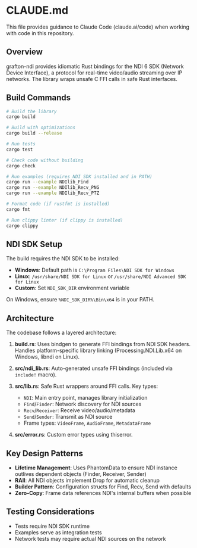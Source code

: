 # CLAUDE.md

This file provides guidance to Claude Code (claude.ai/code) when working with code in this repository.

## Overview

grafton-ndi provides idiomatic Rust bindings for the NDI 6 SDK (Network Device Interface), a protocol for real-time video/audio streaming over IP networks. The library wraps unsafe C FFI calls in safe Rust interfaces.

## Build Commands

```bash
# Build the library
cargo build

# Build with optimizations
cargo build --release

# Run tests
cargo test

# Check code without building
cargo check

# Run examples (requires NDI SDK installed and in PATH)
cargo run --example NDIlib_Find
cargo run --example NDIlib_Recv_PNG
cargo run --example NDIlib_Recv_PTZ

# Format code (if rustfmt is installed)
cargo fmt

# Run clippy linter (if clippy is installed)
cargo clippy
```

## NDI SDK Setup

The build requires the NDI SDK to be installed:

- **Windows**: Default path is `C:\Program Files\NDI SDK for Windows`
- **Linux**: `/usr/share/NDI SDK for Linux` or `/usr/share/NDI Advanced SDK for Linux`
- **Custom**: Set `NDI_SDK_DIR` environment variable

On Windows, ensure `%NDI_SDK_DIR%\Bin\x64` is in your PATH.

## Architecture

The codebase follows a layered architecture:

1. **build.rs**: Uses bindgen to generate FFI bindings from NDI SDK headers. Handles platform-specific library linking (Processing.NDI.Lib.x64 on Windows, libndi on Linux).

2. **src/ndi_lib.rs**: Auto-generated unsafe FFI bindings (included via `include!` macro).

3. **src/lib.rs**: Safe Rust wrappers around FFI calls. Key types:
   - `NDI`: Main entry point, manages library initialization
   - `Find`/`Finder`: Network discovery for NDI sources
   - `Recv`/`Receiver`: Receive video/audio/metadata
   - `Send`/`Sender`: Transmit as NDI source
   - Frame types: `VideoFrame`, `AudioFrame`, `MetadataFrame`

4. **src/error.rs**: Custom error types using thiserror.

## Key Design Patterns

- **Lifetime Management**: Uses PhantomData to ensure NDI instance outlives dependent objects (Finder, Receiver, Sender)
- **RAII**: All NDI objects implement Drop for automatic cleanup
- **Builder Pattern**: Configuration structs for Find, Recv, Send with defaults
- **Zero-Copy**: Frame data references NDI's internal buffers when possible

## Testing Considerations

- Tests require NDI SDK runtime
- Examples serve as integration tests
- Network tests may require actual NDI sources on the network